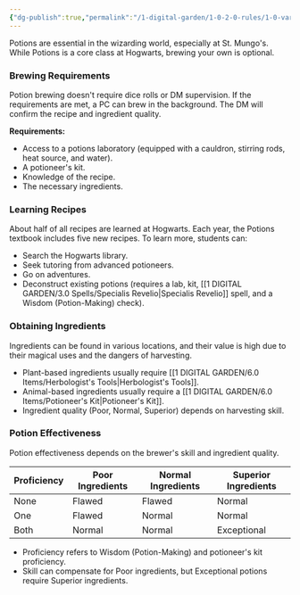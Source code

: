 ```yaml
---
{"dg-publish":true,"permalink":"/1-digital-garden/1-0-2-0-rules/1-0-variant-rules/01-11-potion-making/"}
---
```


Potions are essential in the wizarding world, especially at St. Mungo's. While Potions is a core class at Hogwarts, brewing your own is optional.

### Brewing Requirements

Potion brewing doesn't require dice rolls or DM supervision. If the requirements are met, a PC can brew in the background. The DM will confirm the recipe and ingredient quality.

**Requirements:**

* Access to a potions laboratory (equipped with a cauldron, stirring rods, heat source, and water).
* A potioneer's kit.
* Knowledge of the recipe.
* The necessary ingredients.

### Learning Recipes

About half of all recipes are learned at Hogwarts. Each year, the Potions textbook includes five new recipes. To learn more, students can:

* Search the Hogwarts library.
* Seek tutoring from advanced potioneers.
* Go on adventures.
* Deconstruct existing potions (requires a lab, kit, [[1 DIGITAL GARDEN/3.0 Spells/Specialis Revelio\|Specialis Revelio]] spell, and a Wisdom (Potion-Making) check).

### Obtaining Ingredients

Ingredients can be found in various locations, and their value is high due to their magical uses and the dangers of harvesting.

* Plant-based ingredients usually require [[1 DIGITAL GARDEN/6.0 Items/Herbologist's Tools\|Herbologist's Tools]].
* Animal-based ingredients usually require a [[1 DIGITAL GARDEN/6.0 Items/Potioneer's Kit\|Potioneer's Kit]].
* Ingredient quality (Poor, Normal, Superior) depends on harvesting skill.

### Potion Effectiveness

Potion effectiveness depends on the brewer's skill and ingredient quality.

| Proficiency | Poor Ingredients | Normal Ingredients | Superior Ingredients |
|---|---|---|---|
| None | Flawed | Flawed | Normal |
| One | Flawed | Normal | Normal |
| Both | Normal | Normal | Exceptional |

* Proficiency refers to Wisdom (Potion-Making) and potioneer's kit proficiency.
* Skill can compensate for Poor ingredients, but Exceptional potions require Superior ingredients.